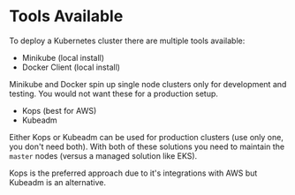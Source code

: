 # Tools Available

To deploy a Kubernetes cluster there are multiple tools available:

* Minikube \(local install\)
* Docker Client \(local install\)

Minikube and Docker spin up single node clusters only for development and testing. You would not want these for a production setup.

* Kops \(best for AWS\)
* Kubeadm

Either Kops or Kubeadm can be used for production clusters \(use only one, you don't need both\). With both of these solutions you need to maintain the `master` nodes \(versus a managed solution like EKS\).

Kops is the preferred approach due to it's integrations with AWS but Kubeadm is an alternative.

